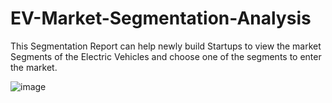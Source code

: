 # EV-Market-Segmentation-Analysis

This Segmentation Report can help newly build Startups to view the market Segments of the Electric Vehicles and choose one of the segments to enter the market. 

![image](https://user-images.githubusercontent.com/58474875/179613334-cc8c5061-a03a-4467-a48d-9251c421d28f.png)
